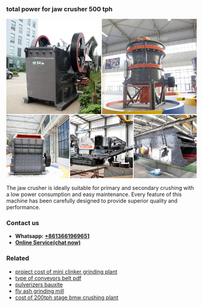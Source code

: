 <h3>total power for jaw crusher 500 tph</h3><img src='1702950620.jpg' alt=''><p>The jaw crusher is ideally suitable for primary and secondary crushing with a low power consumption and easy maintenance. Every feature of this machine has been carefully designed to provide superior quality and performance.</p><h3>Contact us</h3><ul><li><strong>Whatsapp:&nbsp;<a href="https://wa.me/8613661969651">+8613661969651</a></strong></li><li><a href="https://swt.shibang-china.com/?git&amp;zhl&amp;total power for jaw crusher 500 tph"><strong>Online Service(chat now)</strong></a></li></ul><h3>Related</h3><ul><li><a href='project cost of mini clinker grinding plant.md'>project cost of mini clinker grinding plant</a></li><li><a href='type of conveyors belt pdf.md'>type of conveyors belt pdf</a></li><li><a href='pulverizers bauxite.md'>pulverizers bauxite</a></li><li><a href='fly ash grinding mill.md'>fly ash grinding mill</a></li><li><a href='cost of 200tph stage bmw crushing plant.md'>cost of 200tph stage bmw crushing plant</a></li></ul>